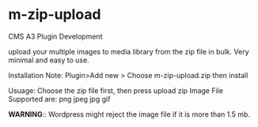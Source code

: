 # m-zip-upload
CMS A3 Plugin Development

upload your multiple images to media library from the zip file in bulk.
Very minimal and easy to use.

Installation Note:
Plugin>Add new > Choose m-zip-upload.zip then install

Usuage:
Choose the zip file first, then press upload zip
Image File Supported are:
png
jpeg
jpg
gif

**WARNING**::
Wordpress might reject the image file if it is more than 1.5 mb.
